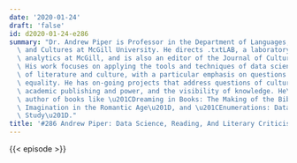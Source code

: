 ```yaml
---
date: '2020-01-24'
draft: 'false'
id: d2020-01-24-e286
summary: "Dr. Andrew Piper is Professor in the Department of Languages, Literatures,\
  \ and Cultures at McGill University. He directs .txtLAB, a laboratory for cultural\
  \ analytics at McGill, and is also an editor of the Journal of Cultural Analytics.\
  \ His work focuses on applying the tools and techniques of data science to the study\
  \ of literature and culture, with a particular emphasis on questions of cultural\
  \ equality. He has on-going projects that address questions of cultural capital,\
  \ academic publishing and power, and the visibility of knowledge. He\u2019s the\
  \ author of books like \u201CDreaming in Books: The Making of the Bibliographic\
  \ Imagination in the Romantic Age\u201D, and \u201CEnumerations: Data and Literary\
  \ Study\u201D."
title: '#286 Andrew Piper: Data Science, Reading, And Literary Criticism'
---
```

{{< episode >}}
